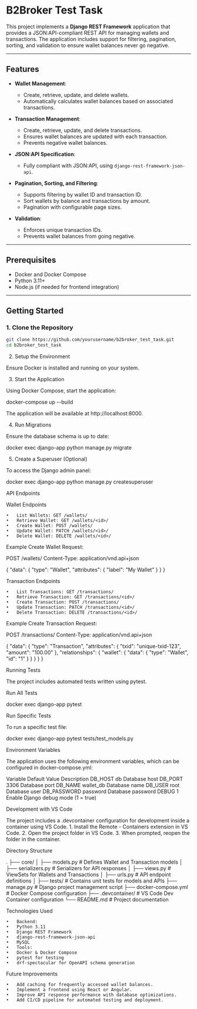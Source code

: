 # B2Broker Test Task

This project implements a **Django REST Framework** application that provides a JSON:API-compliant REST API for managing wallets and transactions. The application includes support for filtering, pagination, sorting, and validation to ensure wallet balances never go negative.

---

## Features

- **Wallet Management**:
  - Create, retrieve, update, and delete wallets.
  - Automatically calculates wallet balances based on associated transactions.

- **Transaction Management**:
  - Create, retrieve, update, and delete transactions.
  - Ensures wallet balances are updated with each transaction.
  - Prevents negative wallet balances.

- **JSON:API Specification**:
  - Fully compliant with JSON:API, using `django-rest-framework-json-api`.

- **Pagination, Sorting, and Filtering**:
  - Supports filtering by wallet ID and transaction ID.
  - Sort wallets by balance and transactions by amount.
  - Pagination with configurable page sizes.

- **Validation**:
  - Enforces unique transaction IDs.
  - Prevents wallet balances from going negative.

---

## Prerequisites

- Docker and Docker Compose
- Python 3.11+
- Node.js (if needed for frontend integration)

---

## Getting Started

### 1. Clone the Repository

```bash
git clone https://github.com/yourusername/b2broker_test_task.git
cd b2broker_test_task
```

2. Setup the Environment

Ensure Docker is installed and running on your system.

3. Start the Application

Using Docker Compose, start the application:

docker-compose up --build

The application will be available at http://localhost:8000.

4. Run Migrations

Ensure the database schema is up to date:

docker exec django-app python manage.py migrate

5. Create a Superuser (Optional)

To access the Django admin panel:

docker exec django-app python manage.py createsuperuser

API Endpoints

Wallet Endpoints

	•	List Wallets: GET /wallets/
	•	Retrieve Wallet: GET /wallets/<id>/
	•	Create Wallet: POST /wallets/
	•	Update Wallet: PATCH /wallets/<id>/
	•	Delete Wallet: DELETE /wallets/<id>/

Example Create Wallet Request:

POST /wallets/
Content-Type: application/vnd.api+json

{
  "data": {
    "type": "Wallet",
    "attributes": {
      "label": "My Wallet"
    }
  }
}

Transaction Endpoints

	•	List Transactions: GET /transactions/
	•	Retrieve Transaction: GET /transactions/<id>/
	•	Create Transaction: POST /transactions/
	•	Update Transaction: PATCH /transactions/<id>/
	•	Delete Transaction: DELETE /transactions/<id>/

Example Create Transaction Request:

POST /transactions/
Content-Type: application/vnd.api+json

{
  "data": {
    "type": "Transaction",
    "attributes": {
      "txid": "unique-txid-123",
      "amount": "100.00"
    },
    "relationships": {
      "wallet": {
        "data": {
          "type": "Wallet",
          "id": "1"
        }
      }
    }
  }
}

Running Tests

The project includes automated tests written using pytest.

Run All Tests

docker exec django-app pytest

Run Specific Tests

To run a specific test file:

docker exec django-app pytest tests/test_models.py

Environment Variables

The application uses the following environment variables, which can be configured in docker-compose.yml:

Variable	Default Value	Description
DB_HOST	db	Database host
DB_PORT	3306	Database port
DB_NAME	wallet_db	Database name
DB_USER	root	Database user
DB_PASSWORD	password	Database password
DEBUG	1	Enable Django debug mode (1 = true)

Development with VS Code

The project includes a .devcontainer configuration for development inside a container using VS Code.
	1.	Install the Remote - Containers extension in VS Code.
	2.	Open the project folder in VS Code.
	3.	When prompted, reopen the folder in the container.

Directory Structure

.
├── core/
│   ├── models.py       # Defines Wallet and Transaction models
│   ├── serializers.py  # Serializers for API responses
│   ├── views.py        # ViewSets for Wallets and Transactions
│   ├── urls.py         # API endpoint definitions
│   ├── tests/          # Contains unit tests for models and APIs
├── manage.py           # Django project management script
├── docker-compose.yml  # Docker Compose configuration
├── .devcontainer/      # VS Code Dev Container configuration
└── README.md           # Project documentation

Technologies Used

	•	Backend:
	•	Python 3.11
	•	Django REST Framework
	•	django-rest-framework-json-api
	•	MySQL
	•	Tools:
	•	Docker & Docker Compose
	•	pytest for testing
	•	drf-spectacular for OpenAPI schema generation

Future Improvements

	•	Add caching for frequently accessed wallet balances.
	•	Implement a frontend using React or Angular.
	•	Improve API response performance with database optimizations.
	•	Add CI/CD pipeline for automated testing and deployment.